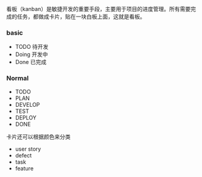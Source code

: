 看板（kanban）是敏捷开发的重要手段，主要用于项目的进度管理。所有需要完成的任务，都做成卡片，贴在一块白板上面，这就是看板。

### basic
- TODO 待开发
- Doing 开发中
- Done 已完成

### Normal
- TODO
- PLAN
- DEVELOP
- TEST
- DEPLOY
- DONE

卡片还可以根据颜色来分类
- user story
- defect
- task
- feature

